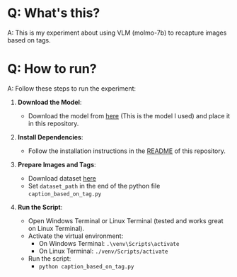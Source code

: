 # Q: What's this?
A: This is my experiment about using VLM (molmo-7b) to recapture images based on tags.

# Q: How to run?
A: Follow these steps to run the experiment:

1. **Download the Model**: 
   - Download the model from [here](https://huggingface.co/cyan2k/molmo-7B-D-bnb-4bit) (This is the model I used) and place it in this repository.

2. **Install Dependencies**:
   - Follow the installation instructions in the [README](https://github.com/cyan2k/molmo-7b-bnb-4bit) of this repository.

3. **Prepare Images and Tags**:
   - Download dataset [here](https://huggingface.co/datasets/Amber-River/Pixiv-2.6M)
   - Set `dataset_path` in the end of the python file `caption_based_on_tag.py`

4. **Run the Script**:
   - Open Windows Terminal or Linux Terminal (tested and works great on Linux Terminal).
   - Activate the virtual environment:
     - On Windows Terminal: `.\venv\Scripts\activate`
     - On Linux Terminal: `./venv/Scripts/activate`
   - Run the script:
     - `python caption_based_on_tag.py`